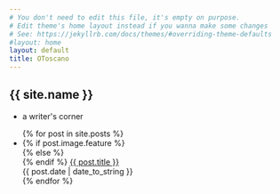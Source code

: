 ```yaml
---
# You don't need to edit this file, it's empty on purpose.
# Edit theme's home layout instead if you wanna make some changes
# See: https://jekyllrb.com/docs/themes/#overriding-theme-defaults
#layout: home
layout: default
title: OToscano
---
```


<section class="section--first section--frontpage">
  <div class="section-title">
    <div class="container">
      <h1 class="textLogo textLogo--frontpage">
        {{ site.name }}
      </h1>
      <div class="postMeta-wrapper postMeta-wrapper--frontpage">
        <ul class="postMeta">
          <li class="postMeta-tagline">
            a writer's corner 
          </li>
        </ul>
      </div>
    </div>
  </div>
</section>
<section class="section--postsWrapper">
  <div class="container">
    <div class="blockGroup">
      <ul class="blockGroup-list">
        {% for post in site.posts %}
          <li class="block">
            <div class="postArticle-wrapper">
              <article class="postArticle postArticle--short">
                {% if post.image.feature %}
                  <a href="{{ post.url }}">
                    <div class="postArticle-image desaturate" style="background-image:url('{{ post.image.feature | prepend: site.baseurl_featured_img }}')">
                    </div>
                  </a>
                {% else %}
                <a href="{{ post.url }}">
                  <div class="postArticle-image" style="background-image:url('{{site.baseurl}}assets/images/logo-black.svg')">
                  </div>
                </a>
                {% endif %}
                <a class="postArticle-title" href="{{ post.url }}">{{ post.title }}</a>
              </article>
              <div class="block-postMeta">{{ post.date | date_to_string }}</div>
            </div>
          </li>
        {% endfor %}
      </ul>
    </div>
  </div>
</section>
